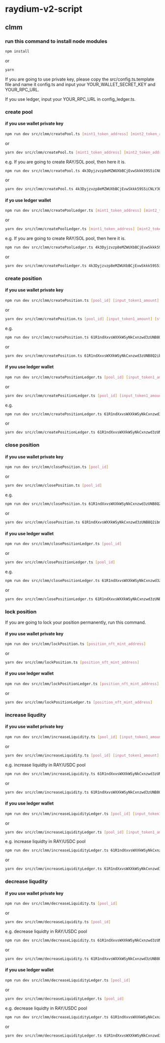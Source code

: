 # raydium-v2-script

## clmm

### run this command to install node modules

```sh
npm install
```

or

```sh
yarn
```

If you are going to use private key, please copy the src/config.ts.template file and name it config.ts and input your YOUR_WALLET_SECRET_KEY and YOUR_RPC_URL.

If you use ledger, input your YOUR_RPC_URL in config_ledger.ts.

### create pool

#### if you use wallet private key

```sh
npm run dev src/clmm/createPool.ts [mint1_token_address] [mint2_token_address] [initial_price]
```

or

```sh
yarn dev src/clmm/createPool.ts [mint1_token_address] [mint2_token_address] [initial_price]
```

e.g. If you are going to create RAY/SOL pool, then here it is.

```sh
npm run dev src/clmm/createPool.ts 4k3Dyjzvzp8eMZWUXbBCjEvwSkkk59S5iCNLY3QrkX6R So11111111111111111111111111111111111111112 1
```

or

```sh
yarn dev src/clmm/createPool.ts 4k3Dyjzvzp8eMZWUXbBCjEvwSkkk59S5iCNLY3QrkX6R So11111111111111111111111111111111111111112 1
```

#### if yo use ledger wallet

```sh
npm run dev src/clmm/createPoolLedger.ts [mint1_token_address] [mint2_token_address] [initial_price]
```

or

```sh
yarn dev src/clmm/createPoolLedger.ts [mint1_token_address] [mint2_token_address] [initial_price]
```

e.g. If you are going to create RAY/SOL pool, then here it is.

```sh
npm run dev src/clmm/createPoolLedger.ts 4k3Dyjzvzp8eMZWUXbBCjEvwSkkk59S5iCNLY3QrkX6R So11111111111111111111111111111111111111112 1
```

or

```sh
yarn dev src/clmm/createPoolLedger.ts 4k3Dyjzvzp8eMZWUXbBCjEvwSkkk59S5iCNLY3QrkX6R So11111111111111111111111111111111111111112 1
```

### create position

#### if you use wallet private key

```sh
npm run dev src/clmm/createPosition.ts [pool_id] [input_token1_amount] [start_price] [end_price]
```

or

```sh
yarn dev src/clmm/createPosition.ts [pool_id] [input_token1_amount] [start_price] [end_price]
```

e.g.

```sh
npm run dev src/clmm/createPosition.ts 61R1ndXxvsWXXkWSyNkCxnzwd3zUNB8Q2ibmkiLPC8ht 0.000001 0.000001 100000
```

or

```sh
yarn dev src/clmm/createPosition.ts 61R1ndXxvsWXXkWSyNkCxnzwd3zUNB8Q2ibmkiLPC8ht 0.000001 0.000001 100000
```

#### if you use ledger wallet

```sh
npm run dev src/clmm/createPositionLedger.ts [pool_id] [input_token1_amount] [start_price] [end_price]
```

or

```sh
yarn dev src/clmm/createPositionLedger.ts [pool_id] [input_token1_amount] [start_price] [end_price]
```

e.g.

```sh
npm run dev src/clmm/createPositionLedger.ts 61R1ndXxvsWXXkWSyNkCxnzwd3zUNB8Q2ibmkiLPC8ht 0.000001 0.000001 100000
```

or

```sh
yarn dev src/clmm/createPositionLedger.ts 61R1ndXxvsWXXkWSyNkCxnzwd3zUNB8Q2ibmkiLPC8ht 0.000001 0.000001 100000
```

### close position

#### if you use wallet private key

```sh
npm run dev src/clmm/closePosition.ts [pool_id]
```

or

```sh
yarn dev src/clmm/closePosition.ts [pool_id]
```

e.g.

```sh
npm run dev src/clmm/closePosition.ts 61R1ndXxvsWXXkWSyNkCxnzwd3zUNB8Q2ibmkiLPC8ht
```

or

```sh
yarn dev src/clmm/closePosition.ts 61R1ndXxvsWXXkWSyNkCxnzwd3zUNB8Q2ibmkiLPC8ht
```

#### if you use ledger wallet

```sh
npm run dev src/clmm/closePositionLedger.ts [pool_id]
```

or

```sh
yarn dev src/clmm/closePositionLedger.ts [pool_id]
```

e.g.

```sh
npm run dev src/clmm/closePositionLedger.ts 61R1ndXxvsWXXkWSyNkCxnzwd3zUNB8Q2ibmkiLPC8ht
```

or

```sh
yarn dev src/clmm/closePositionLedger.ts 61R1ndXxvsWXXkWSyNkCxnzwd3zUNB8Q2ibmkiLPC8ht
```

### lock position

If you are going to lock your position permanently, run this command.

#### if you use wallet private key

```sh
npm run dev src/clmm/lockPosition.ts [position_nft_mint_address]
```

or

```sh
yarn dev src/clmm/lockPosition.ts [position_nft_mint_address]
```

#### if you use ledger wallet

```sh
npm run dev src/clmm/lockPositionLedger.ts [position_nft_mint_address]
```

or

```sh
yarn dev src/clmm/lockPositionLedger.ts [position_nft_mint_address]
```

### increase liqudity

#### if you use wallet private key

```sh
npm run dev src/clmm/increaseLiquidity.ts [pool_id] [input_token1_amount] [slippage]
```

or

```sh
yarn dev src/clmm/increaseLiquidity.ts [pool_id] [input_token1_amount] [slippage]
```

e.g. increase liquidty in RAY/USDC pool

```sh
npm run dev src/clmm/increaseLiquidity.ts 61R1ndXxvsWXXkWSyNkCxnzwd3zUNB8Q2ibmkiLPC8ht 0.1 0.05
```

or

```sh
yarn dev src/clmm/increaseLiquidity.ts 61R1ndXxvsWXXkWSyNkCxnzwd3zUNB8Q2ibmkiLPC8ht 0.1 0.05
```

#### if you use ledger wallet

```sh
npm run dev src/clmm/increaseLiquidityLedger.ts [pool_id] [input_token1_amount] [slippage]
```

or

```sh
yarn dev src/clmm/increaseLiquidityLedger.ts [pool_id] [input_token1_amount] [slippage]
```

e.g. increase liquidty in RAY/USDC pool

```sh
npm run dev src/clmm/increaseLiquidityLedger.ts 61R1ndXxvsWXXkWSyNkCxnzwd3zUNB8Q2ibmkiLPC8ht 0.1 0.05
```

or

```sh
yarn dev src/clmm/increaseLiquidityLedger.ts 61R1ndXxvsWXXkWSyNkCxnzwd3zUNB8Q2ibmkiLPC8ht 0.1 0.05
```

### decrease liqudity

#### if you use wallet private key

```sh
npm run dev src/clmm/decreaseLiquidity.ts [pool_id]
```

or

```sh
yarn dev src/clmm/decreaseLiquidity.ts [pool_id]
```

e.g. decrease liquidty in RAY/USDC pool

```sh
npm run dev src/clmm/decreaseLiquidity.ts 61R1ndXxvsWXXkWSyNkCxnzwd3zUNB8Q2ibmkiLPC8ht
```

or

```sh
yarn dev src/clmm/decreaseLiquidity.ts 61R1ndXxvsWXXkWSyNkCxnzwd3zUNB8Q2ibmkiLPC8ht
```

#### if you use ledger wallet

```sh
npm run dev src/clmm/decreaseLiquidityLedger.ts [pool_id]
```

or

```sh
yarn dev src/clmm/decreaseLiquidityLedger.ts [pool_id]
```

e.g. decrease liquidty in RAY/USDC pool

```sh
npm run dev src/clmm/decreaseLiquidityLedger.ts 61R1ndXxvsWXXkWSyNkCxnzwd3zUNB8Q2ibmkiLPC8ht
```

or

```sh
yarn dev src/clmm/decreaseLiquidityLedger.ts 61R1ndXxvsWXXkWSyNkCxnzwd3zUNB8Q2ibmkiLPC8ht
```

